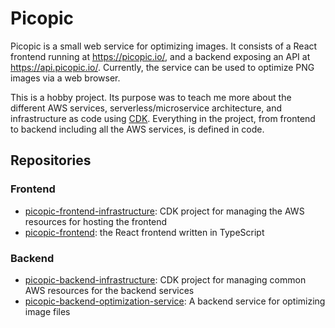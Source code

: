 # Picopic

Picopic is a small web service for optimizing images. It consists of a React frontend
running at https://picopic.io/, and a backend exposing an API at https://api.picopic.io/.
Currently, the service can be used to optimize PNG images via a web browser.

This is a hobby project. Its purpose was to teach me more about the different AWS services,
serverless/microservice architecture, and infrastructure as code using [CDK](https://aws.amazon.com/cdk/).
Everything in the project, from frontend to backend including all the AWS services, is defined
in code.

## Repositories

### Frontend

* [picopic-frontend-infrastructure](https://github.com/jmp/picopic-frontend-infrastructure): CDK project for managing the AWS resources for hosting the frontend
* [picopic-frontend](https://github.com/jmp/picopic-frontend): the React frontend written in TypeScript

### Backend

* [picopic-backend-infrastructure](https://github.com/jmp/picopic-backend-infrastructure): CDK project for managing common AWS resources for the backend services
* [picopic-backend-optimization-service](https://github.com/jmp/picopic-backend-optimization-service): A backend service for optimizing image files
